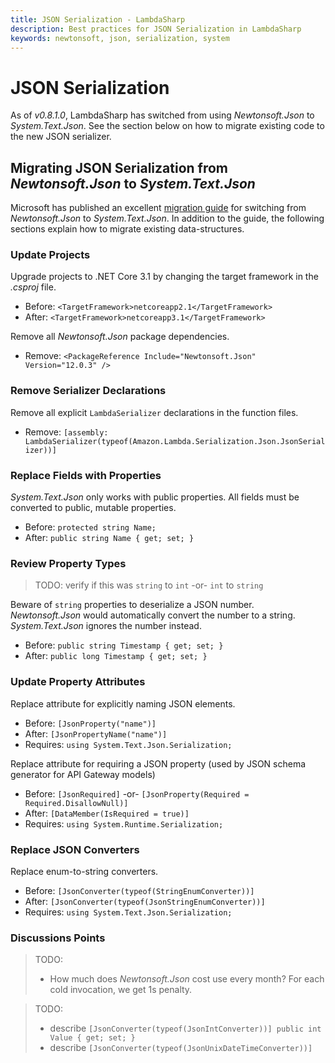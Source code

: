 ```yaml
---
title: JSON Serialization - LambdaSharp
description: Best practices for JSON Serialization in LambdaSharp
keywords: newtonsoft, json, serialization, system
---
```


# JSON Serialization

As of _v0.8.1.0_, LambdaSharp has switched from using _Newtonsoft.Json_ to _System.Text.Json_. See the section below on how to migrate existing code to the new JSON serializer.

## Migrating JSON Serialization from _Newtonsoft.Json_ to _System.Text.Json_

Microsoft has published an excellent [migration guide](https://docs.microsoft.com/en-us/dotnet/standard/serialization/system-text-json-migrate-from-newtonsoft-how-to) for switching from _Newtonsoft.Json_ to _System.Text.Json_. In addition to the guide, the following sections explain how to migrate existing data-structures.

### Update Projects

Upgrade projects to .NET Core 3.1 by changing the target framework in the _.csproj_ file.
* Before: `<TargetFramework>netcoreapp2.1</TargetFramework>`
* After: `<TargetFramework>netcoreapp3.1</TargetFramework>`

Remove all _Newtonsoft.Json_ package dependencies.
* Remove: `<PackageReference Include="Newtonsoft.Json" Version="12.0.3" />`

### Remove Serializer Declarations

Remove all explicit `LambdaSerializer` declarations in the function files.
* Remove: `[assembly: LambdaSerializer(typeof(Amazon.Lambda.Serialization.Json.JsonSerializer))]`

### Replace Fields with Properties

_System.Text.Json_ only works with public properties. All fields must be converted to public, mutable properties.
* Before: `protected string Name;`
* After: `public string Name { get; set; }`

### Review Property Types

> TODO: verify if this was `string` to `int` -or- `int` to `string`

Beware of `string` properties to deserialize a JSON number. _Newtonsoft.Json_ would automatically convert the number to a string. _System.Text.Json_ ignores the number instead.
* Before: `public string Timestamp { get; set; }`
* After: `public long Timestamp { get; set; }`

### Update Property Attributes

Replace attribute for explicitly naming JSON elements.
* Before: `[JsonProperty("name")]`
* After: `[JsonPropertyName("name")]`
* Requires: `using System.Text.Json.Serialization;`

Replace attribute for requiring a JSON property (used by JSON schema generator for API Gateway models)
* Before: `[JsonRequired]` -or- `[JsonProperty(Required = Required.DisallowNull)]`
* After: `[DataMember(IsRequired = true)]`
* Requires: `using System.Runtime.Serialization;`

### Replace JSON Converters

Replace enum-to-string converters.
* Before: `[JsonConverter(typeof(StringEnumConverter))]`
* After: `[JsonConverter(typeof(JsonStringEnumConverter))]`
* Requires: `using System.Text.Json.Serialization;`

### Discussions Points

> TODO:
> * How much does _Newtonsoft.Json_ cost use every month? For each cold invocation, we get 1s penalty.

> TODO:
> * describe `[JsonConverter(typeof(JsonIntConverter))] public int Value { get; set; }`
> * describe `[JsonConverter(typeof(JsonUnixDateTimeConverter))]`
